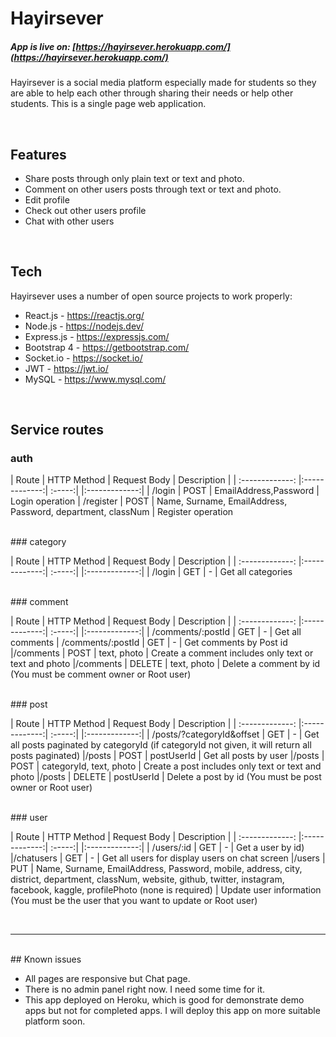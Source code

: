 # Hayirsever
##### App is live on: [https://hayirsever.herokuapp.com/](https://hayirsever.herokuapp.com/)


Hayirsever is a social media platform especially made for students so they are able to help each other through sharing their needs or help other students. This is a single page web application.

<br>

## Features

- Share posts through only plain text or text and photo.
- Comment on other users posts through text or text and photo.
- Edit profile
- Check out other users profile
- Chat with other users

<br>

## Tech

Hayirsever uses a number of open source projects to work properly:

- React.js - https://reactjs.org/
- Node.js - https://nodejs.dev/
- Express.js - https://expressjs.com/
- Bootstrap 4 - https://getbootstrap.com/
- Socket.io - https://socket.io/
- JWT - https://jwt.io/
- MySQL - https://www.mysql.com/

<br>

## Service routes

### auth

| Route         | HTTP Method | Request Body   | Description  |
| :-------------: |:-------------:| :-----:| |:-------------:|
| /login   | POST          | EmailAddress,Password | Login operation
| /register   | POST          | Name, Surname, EmailAddress,  Password, department, classNum | Register operation

<br>
### category

| Route         | HTTP Method | Request Body   | Description  |
| :-------------: |:-------------:| :-----:| |:-------------:|
| /login   | GET          | - | Get all categories

<br>
### comment

| Route         | HTTP Method | Request Body   | Description  |
| :-------------: |:-------------:| :-----:| |:-------------:|
| /comments/:postId   | GET          | - | Get all comments
| /comments/:postId   | GET          | - | Get comments by Post id
|/comments  | POST          | text, photo | Create a comment includes only text or text and photo
|/comments  | DELETE          | text, photo | Delete a comment by id (You must be comment owner or Root user)

<br>
### post

| Route         | HTTP Method | Request Body   | Description  |
| :-------------: |:-------------:| :-----:| |:-------------:|
| /posts/?categoryId&offset   | GET          | - | Get all posts paginated by categoryId (if categoryId not given, it will return all posts paginated)
|/posts   | POST          | postUserId | Get all posts by user
|/posts  | POST          | categoryId, text, photo | Create a post includes only text or text and photo
|/posts | DELETE          | postUserId | Delete a post by id (You must be post owner or Root user)

<br>
### user

| Route         | HTTP Method | Request Body   | Description  |
| :-------------: |:-------------:| :-----:| |:-------------:|
| /users/:id   | GET          | - | Get a user by id)
|/chatusers   | GET          | - | Get all users for display users on chat screen
|/users  | PUT          | Name, Surname, EmailAddress, Password, mobile, address, city, district, department, classNum, website, github, twitter, instagram, facebook, kaggle, profilePhoto (none is required) | Update user information (You must be the user that you want to update or Root user)


<br>
<hr>
<br>
## Known issues

* All pages are responsive but Chat page.
* There is no admin panel right now. I need some time for it.
* This app deployed on Heroku, which is good for demonstrate demo apps but not for completed apps. I will deploy this app on more suitable platform soon.
